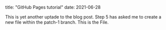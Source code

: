 title: "GitHub Pages tutorial"
date: 2021-06-28

This is yet another uptade to the blog post. Step 5 has asked me to create a new file within the patch-1 branch. This is the File.
